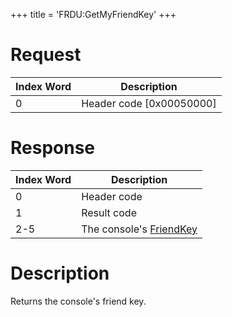 +++
title = 'FRDU:GetMyFriendKey'
+++

# Request

| Index Word | Description                |
|------------|----------------------------|
| 0          | Header code \[0x00050000\] |

# Response

| Index Word | Description                                                     |
|------------|-----------------------------------------------------------------|
| 0          | Header code                                                     |
| 1          | Result code                                                     |
| 2-5        | The console's [FriendKey](Friend_Services#friendkey "wikilink") |

# Description

Returns the console's friend key.
